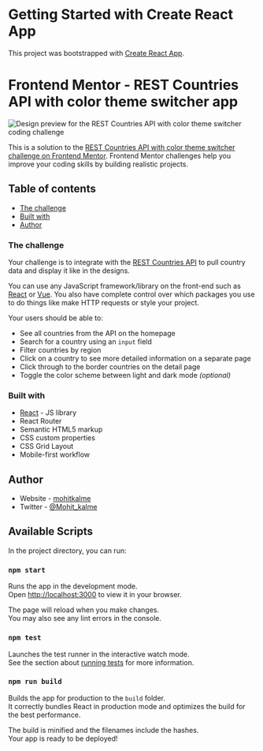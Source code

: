 # Getting Started with Create React App

This project was bootstrapped with [Create React App](https://github.com/facebook/create-react-app).

# Frontend Mentor -  REST Countries API with color theme switcher app

![Design preview for the REST Countries API with color theme switcher coding challenge](./design/desktop-preview.jpg)


This is a solution to the [REST Countries API with color theme switcher challenge on Frontend Mentor](https://www.frontendmentor.io/challenges/rest-countries-api-with-color-theme-switcher-5cacc469fec04111f7b848ca). Frontend Mentor challenges help you improve your coding skills by building realistic projects. 
 

## Table of contents
  - [The challenge](#the-challenge)
  - [Built with](#built-with) 
- [Author](#author)


### The challenge

Your challenge is to integrate with the [REST Countries API](https://restcountries.com) to pull country data and display it like in the designs.

You can use any JavaScript framework/library on the front-end such as [React](https://reactjs.org) or [Vue](https://vuejs.org). You also have complete control over which packages you use to do things like make HTTP requests or style your project.

Your users should be able to:

- See all countries from the API on the homepage
- Search for a country using an `input` field
- Filter countries by region
- Click on a country to see more detailed information on a separate page
- Click through to the border countries on the detail page
- Toggle the color scheme between light and dark mode *(optional)*

### Built with

- [React](https://reactjs.org/) - JS library
- React Router
- Semantic HTML5 markup
- CSS custom properties
- CSS Grid Layout
- Mobile-first workflow

## Author

- Website - [mohitkalme](https://www.instagram.com/mohitkalme21/?hl=en)
- Twitter - [@Mohit_kalme](https://twitter.com/Mohit_kalme)

## Available Scripts

In the project directory, you can run:

### `npm start`

Runs the app in the development mode.\
Open [http://localhost:3000](http://localhost:3000) to view it in your browser.

The page will reload when you make changes.\
You may also see any lint errors in the console.

### `npm test`

Launches the test runner in the interactive watch mode.\
See the section about [running tests](https://facebook.github.io/create-react-app/docs/running-tests) for more information.

### `npm run build`

Builds the app for production to the `build` folder.\
It correctly bundles React in production mode and optimizes the build for the best performance.

The build is minified and the filenames include the hashes.\
Your app is ready to be deployed!